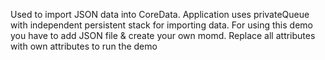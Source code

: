 Used to import JSON data into CoreData. Application uses privateQueue with independent persistent stack for importing data. For using this demo you have to add JSON file & create your own momd. Replace all attributes with own attributes to run the demo
